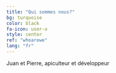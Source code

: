 ```yaml
---
title: "Qui sommes nous?"
bg: turquoise
color: black
fa-icon: user-o
style: center
ref: "whoarewe"
lang: "fr"
---
```

Juan et Pierre, apiculteur et développeur
